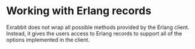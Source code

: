 Working with Erlang records
===========================

Exrabbit does not wrap all possible methods provided by the Erlang client.
Instead, it gives the users access to Erlang records to support all of the
options implemented in the client.
